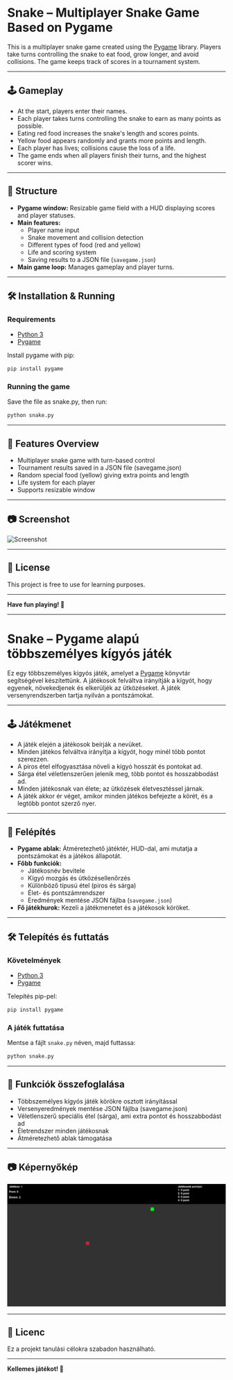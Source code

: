 # Snake – Multiplayer Snake Game Based on Pygame

This is a multiplayer snake game created using the [Pygame](https://www.pygame.org/news) library. Players take turns controlling the snake to eat food, grow longer, and avoid collisions. The game keeps track of scores in a tournament system.

---

## 🕹️ Gameplay

- At the start, players enter their names.
- Each player takes turns controlling the snake to earn as many points as possible.
- Eating red food increases the snake's length and scores points.
- Yellow food appears randomly and grants more points and length.
- Each player has lives; collisions cause the loss of a life.
- The game ends when all players finish their turns, and the highest scorer wins.

---

## 🧱 Structure

- **Pygame window:** Resizable game field with a HUD displaying scores and player statuses.
- **Main features:**
  - Player name input
  - Snake movement and collision detection
  - Different types of food (red and yellow)
  - Life and scoring system
  - Saving results to a JSON file (`savegame.json`)
- **Main game loop:** Manages gameplay and player turns.

---

## 🛠️ Installation & Running

### Requirements

- [Python 3](https://www.python.org/)
- [Pygame](https://www.pygame.org/news)

Install pygame with pip:

```bash
pip install pygame
```

### Running the game

Save the file as snake.py, then run:

```bash
python snake.py
```

---

## 🧠 Features Overview

- Multiplayer snake game with turn-based control  
- Tournament results saved in a JSON file (savegame.json)  
- Random special food (yellow) giving extra points and length  
- Life system for each player  
- Supports resizable window  

---

## 📷 Screenshot

![Screenshot](./images/snake.png)

---

## 📄 License

This project is free to use for learning purposes.

---

**Have fun playing! 🐍**

---

# Snake – Pygame alapú többszemélyes kígyós játék

Ez egy többszemélyes kígyós játék, amelyet a [Pygame](https://www.pygame.org/news) könyvtár segítségével készítettünk. A játékosok felváltva irányítják a kígyót, hogy egyenek, növekedjenek és elkerüljék az ütközéseket. A játék versenyrendszerben tartja nyilván a pontszámokat.

---

## 🕹️ Játékmenet

- A játék elején a játékosok beírják a nevüket.
- Minden játékos felváltva irányítja a kígyót, hogy minél több pontot szerezzen.
- A piros étel elfogyasztása növeli a kígyó hosszát és pontokat ad.
- Sárga étel véletlenszerűen jelenik meg, több pontot és hosszabbodást ad.
- Minden játékosnak van élete; az ütközések életvesztéssel járnak.
- A játék akkor ér véget, amikor minden játékos befejezte a körét, és a legtöbb pontot szerző nyer.

---

## 🧱 Felépítés

- **Pygame ablak:** Átméretezhető játéktér, HUD-dal, ami mutatja a pontszámokat és a játékos állapotát.
- **Főbb funkciók:**
  - Játékosnév bevitele
  - Kígyó mozgás és ütközésellenőrzés
  - Különböző típusú étel (piros és sárga)
  - Élet- és pontszámrendszer
  - Eredmények mentése JSON fájlba (`savegame.json`)
- **Fő játékhurok:** Kezeli a játékmenetet és a játékosok köröket.

---

## 🛠️ Telepítés és futtatás

### Követelmények

- [Python 3](https://www.python.org/)
- [Pygame](https://www.pygame.org/news)

Telepítés pip-pel:

```bash
pip install pygame
```

### A játék futtatása

Mentse a fájlt `snake.py` néven, majd futtassa:

```bash
python snake.py
```

---

## 🧠 Funkciók összefoglalása

- Többszemélyes kígyós játék körökre osztott irányítással  
- Versenyeredmények mentése JSON fájlba (savegame.json)  
- Véletlenszerű speciális étel (sárga), ami extra pontot és hosszabbodást ad  
- Életrendszer minden játékosnak  
- Átméretezhető ablak támogatása  

---

## 📷 Képernyőkép

![Képernyőkép](./images/screenshot.png)

---

## 📄 Licenc

Ez a projekt tanulási célokra szabadon használható.

---

**Kellemes játékot! 🐍**
